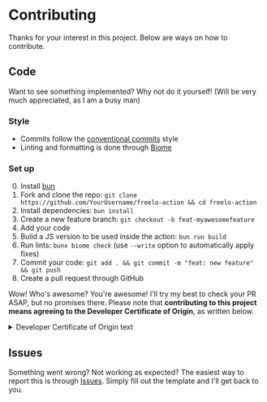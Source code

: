 # Contributing
Thanks for your interest in this project. Below are ways on how to contribute.

## Code
Want to see something implemented? Why not do it yourself! (Will be very much appreciated, as I am a busy man)
### Style
- Commits follow the [conventional commits](https://www.conventionalcommits.org/en/v1.0.0/) style
- Linting and formatting is done through [Biome](https://biomejs.dev/)
### Set up
0. Install [bun](https://bun.sh)
1. Fork and clone the repo: `git clone https://github.com/YourUsername/freelo-action && cd freelo-action`
2. Install dependencies: `bun install`
4. Create a new feature branch: `git checkout -b feat-myawesomefeature`
5. Add your code
6. Build a JS version to be used inside the action: `bun run build`
7. Run lints: `bunx biome check` (use `--write` option to automatically apply fixes)
8. Commit your code: `git add . && git commit -m "feat: new feature" && git push`
9. Create a pull request through GitHub

Wow! Who's awesome? You're awesome! I'll try my best to check your PR ASAP, but no promises there.
Please note that **contributing to this project means agreeing to the Developer Certificate of Origin**, as written below.

<details>

<summary>Developer Certificate of Origin text</summary>

Developer Certificate of Origin
Version 1.1

Copyright (C) 2004, 2006 The Linux Foundation and its contributors.

Everyone is permitted to copy and distribute verbatim copies of this
license document, but changing it is not allowed.


Developer's Certificate of Origin 1.1

By making a contribution to this project, I certify that:

(a) The contribution was created in whole or in part by me and I
    have the right to submit it under the open source license
    indicated in the file; or

(b) The contribution is based upon previous work that, to the best
    of my knowledge, is covered under an appropriate open source
    license and I have the right under that license to submit that
    work with modifications, whether created in whole or in part
    by me, under the same open source license (unless I am
    permitted to submit under a different license), as indicated
    in the file; or

(c) The contribution was provided directly to me by some other
    person who certified (a), (b) or (c) and I have not modified
    it.

(d) I understand and agree that this project and the contribution
    are public and that a record of the contribution (including all
    personal information I submit with it, including my sign-off) is
    maintained indefinitely and may be redistributed consistent with
    this project or the open source license(s) involved.

</details>

## Issues
Something went wrong? Not working as expected? The easiest way to report this is through [Issues](https://github.com/hernikplays/freelo-action/issues). Simply fill out the template and I'll get back to you.


